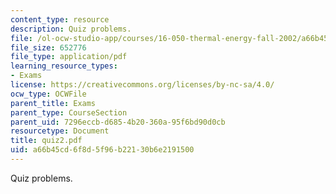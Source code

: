 ```yaml
---
content_type: resource
description: Quiz problems.
file: /ol-ocw-studio-app/courses/16-050-thermal-energy-fall-2002/a66b45cd6f8d5f96b22130b6e2191500_quiz2.pdf
file_size: 652776
file_type: application/pdf
learning_resource_types:
- Exams
license: https://creativecommons.org/licenses/by-nc-sa/4.0/
ocw_type: OCWFile
parent_title: Exams
parent_type: CourseSection
parent_uid: 7296eccb-d685-4b20-360a-95f6bd90d0cb
resourcetype: Document
title: quiz2.pdf
uid: a66b45cd-6f8d-5f96-b221-30b6e2191500
---
```

Quiz problems.
